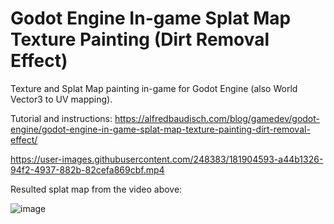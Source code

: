 # Godot Engine In-game Splat Map Texture Painting (Dirt Removal Effect)

Texture and Splat Map painting in-game for Godot Engine (also World Vector3 to UV mapping).

Tutorial and instructions: https://alfredbaudisch.com/blog/gamedev/godot-engine/godot-engine-in-game-splat-map-texture-painting-dirt-removal-effect/

https://user-images.githubusercontent.com/248383/181904593-a44b1326-94f2-4937-882b-82cefa869cbf.mp4

Resulted splat map from the video above:

![image](https://user-images.githubusercontent.com/248383/181905127-32d9533a-ef76-40cb-b2a5-b1c39130e6fe.png)
